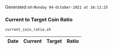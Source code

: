 Generated on `Monday 04-October-2021 at 16:11:25`

### Current to Target Coin Ratio
`current_coin_ratio.sh`

Date|Current|Target|Ratio
---|---|---|---
